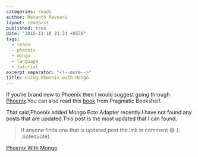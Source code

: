 ```yaml
---
categories: reads
author: Revanth Revoori
layout: readpost
published: true
date: "2015-11-19 21:34 +0530"
tags: 
  - reads
  - phoenix
  - mongo
  - language
  - tutorial
excerpt_separator: "<!--more-->"
title: Using Phoenix with Mongo
---
```


If you’re brand new to Phoenix then I would suggest going through [Phoenix](http://www.phoenixframework.org/).You can also read this [book](https://pragprog.com/book/phoenix/programming-phoenix) from Pragmatic Bookshelf.

That said,Phoenix added Mongo Ecto Adapter recently.I have not found any posts that are updated.This post is the most updated that I can found.

> If anyone finds one that is updated,post the link in comment :smile:
{: .notequote}

<a class="embedly-card" href="http://wsmoak.net/2015/08/31/phoenix-ecto-mongodb.html">Phoenix With Mongo</a>
<!--more-->